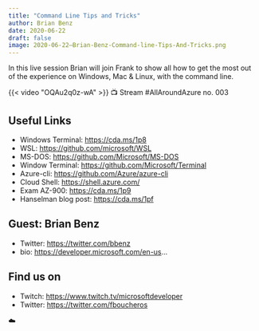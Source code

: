 ```yaml
---
title: "Command Line Tips and Tricks"
author: Brian Benz
date: 2020-06-22
draft: false
image: 2020-06-22–Brian-Benz-Command-line-Tips-And-Tricks.png
---
```


In this live session Brian will join Frank to show all how to get the most out of the experience on Windows, Mac & Linux, with the command line.

{{< video "OQAu2q0z-wA" >}}
📺 Stream #AllAroundAzure no. 003

## Useful Links

- Windows Terminal: https://cda.ms/1p8
- WSL: https://github.com/microsoft/WSL
- MS-DOS: https://github.com/Microsoft/MS-DOS
- Window Terminal: https://github.com/Microsoft/Terminal
- Azure-cli: https://github.com/Azure/azure-cli
- Cloud Shell: https://shell.azure.com/
- Exam AZ-900: https://cda.ms/1p9
- Hanselman blog post: https://cda.ms/1pf

## Guest: Brian Benz

- Twitter: https://twitter.com/bbenz
- bio: https://developer.microsoft.com/en-us...

## Find us on

- Twitch: https://www.twitch.tv/microsoftdeveloper
- Twitter: https://twitter.com/fboucheros

☁️ 
